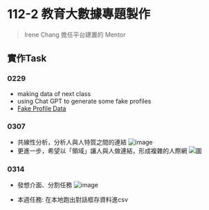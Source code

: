 # 112-2 教育大數據專題製作
> Irene Chang
> 擔任平台建置的 Mentor
## 實作Task
### 0229
- making data of next class
- using Chat GPT to generate some fake profiles
- [Fake Profile Data](https://github.com/41071119H-Irene/eduproject/blob/main/persona.csv)

### 0307
- 共線性分析，分析人與人特質之間的連結
![image](https://github.com/41071119H-Irene/eduproject/assets/112916890/949b2f48-c0a2-4c46-95c3-2dec85e5810d)
- 更進一步，希望以「領域」讓人與人做連結，形成複雜的人際網
![圖](https://github.com/41071119H-Irene/eduproject/assets/112916890/d7f9c428-d8e3-4d8b-98a3-04603a591b46)

### 0314
- 發想介面、分割任務
![image](https://github.com/41071119H-Irene/eduproject/assets/112916890/946048da-ab20-4b12-8da0-fd1582bcbf08)

- 本週任務: 在本地跑出對話框存資料進csv
